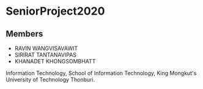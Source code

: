 # SeniorProject2020
## Members

* RAVIN WANGVISAVAWIT
* SIRIRAT TANTANAVIPAS
* KHANADET KHONGSOMBHATT

Information Technology, School of Information Technology, King Mongkut's University of Technology Thonburi.
